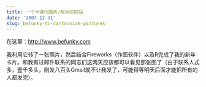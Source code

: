 ```yaml
---
title: 一个卡通化图片/照片的网站
date: '2007-12-31'
slug: befunky-to-cartoonize-pictures
---
```


在这里：<http://www.befunky.com>

我利用它转了一张照片，然后结合Fireworks（作图软件）以及R完成了我的新年卡片。和我有过邮件联系的同志们这两天应该都可以看见那张图了（由于联系人忒多，壹千多头，刚发八百头Gmail就不让我发了，可能得等明天后面才能把所有的人都发完）。

